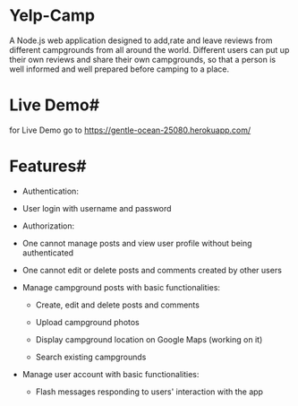 # Yelp-Camp
A Node.js web application designed to add,rate and leave reviews from different campgrounds from all around the world.
Different users can put up their own reviews and share their own campgrounds, so that a person is well informed and well prepared before camping to a place.


# Live Demo#
for Live Demo go to https://gentle-ocean-25080.herokuapp.com/

# Features#
* Authentication:
 * User login with username and password
* Authorization:

 * One cannot manage posts and view user profile without being authenticated
 
 * One cannot edit or delete posts and comments created by other users
* Manage campground posts with basic functionalities:

  * Create, edit and delete posts and comments

  * Upload campground photos

  * Display campground location on Google Maps (working on it)

  * Search existing campgrounds

* Manage user account with basic functionalities:

  * Flash messages responding to users' interaction with the app


